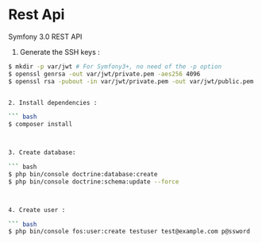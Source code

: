 Rest Api
======

Symfony 3.0 REST API

1. Generate the SSH keys :

``` bash
$ mkdir -p var/jwt # For Symfony3+, no need of the -p option
$ openssl genrsa -out var/jwt/private.pem -aes256 4096
$ openssl rsa -pubout -in var/jwt/private.pem -out var/jwt/public.pem


2. Install dependencies :

``` bash
$ composer install



3. Create database:

``` bash
$ php bin/console doctrine:database:create
$ php bin/console doctrine:schema:update --force



4. Create user :

``` bash
$ php bin/console fos:user:create testuser test@example.com p@ssword
